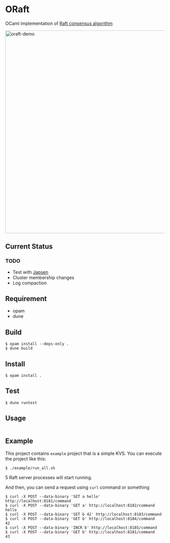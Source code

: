 # ORaft

OCaml implementation of [Raft consensus algorithm](https://raft.github.io/raft.pdf)

<img src="https://raw.githubusercontent.com/wiki/komamitsu/oraft/images/oraft-demo.gif" alt="oraft-demo" width="640"/>

## Current Status

### TODO

- Test with [Japsen](https://github.com/jepsen-io/jepsen)
- Cluster membership changes
- Log compaction

## Requirement

- opam
- dune

## Build

```
$ opam install --deps-only .
$ dune build
```

## Install

```
$ opam install .
```

## Test


```
$ dune runtest
```

## Usage


```ocaml
```

## Example

This project contains `example` project that is a simple KVS. You can execute the project like this:

```
$ ./example/run_all.sh
```

5 Raft server processes will start running.


And then, you can send a request using `curl` command or something

```
$ curl -X POST --data-binary 'SET a hello' http://localhost:8181/command
$ curl -X POST --data-binary 'GET a' http://localhost:8182/command
hello
$ curl -X POST --data-binary 'SET b 42' http://localhost:8183/command
$ curl -X POST --data-binary 'GET b' http://localhost:8184/command
42
$ curl -X POST --data-binary 'INCR b' http://localhost:8185/command
$ curl -X POST --data-binary 'GET b' http://localhost:8181/command
43
```
